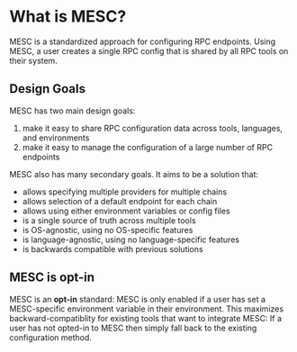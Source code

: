 # What is MESC?

MESC is a standardized approach for configuring RPC endpoints. Using MESC, a user creates a single RPC config that is shared by all RPC tools on their system.

## Design Goals

MESC has two main design goals:

1. make it easy to share RPC configuration data across tools, languages, and environments
2. make it easy to manage the configuration of a large number of RPC endpoints

MESC also has many secondary goals. It aims to be a solution that:
- allows specifying multiple providers for multiple chains
- allows selection of a default endpoint for each chain
- allows using either environment variables or config files
- is a single source of truth across multiple tools
- is OS-agnostic, using no OS-specific features
- is language-agnostic, using no language-specific features
- is backwards compatible with previous solutions

## MESC is opt-in

MESC is an **opt-in** standard: MESC is only enabled if a user has set a MESC-specific environment variable in their environment. This maximizes backward-compatiblity for existing tools that want to integrate MESC: If a user has not opted-in to MESC then simply fall back to the existing configuration method.

